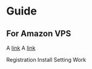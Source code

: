 Guide
=====

For Amazon VPS
--------------

A [link](https://aws.amazon.com/ru/getting-started/)
A [link](https://aws.amazon.com/ru/getting-started/launch-a-virtual-machine/)

Registration
Install
Setting
Work